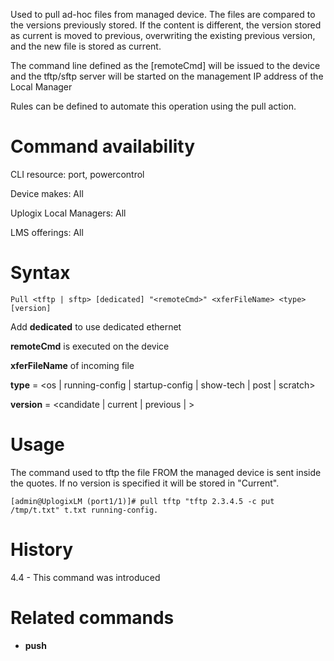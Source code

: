 <!-- 5.4 -->

Used to pull ad-hoc files from managed device. The files are compared to the versions previously stored. If the content is different, the version stored as current is moved to previous, overwriting the existing previous version, and the new file is stored as current. 

The command line defined as the [remoteCmd] will be issued to the device and the tftp/sftp server will be started on the management IP address of the Local Manager 

Rules can be defined to automate this operation using the pull action.

# Command availability

CLI resource: port, powercontrol

Device makes: All

Uplogix Local Managers: All

LMS offerings: All

# Syntax 

```
Pull <tftp | sftp> [dedicated] "<remoteCmd>" <xferFileName> <type> [version]
```

Add **dedicated** to use dedicated ethernet

**remoteCmd** is executed on the device

**xferFileName** of incoming file

**type** = <os | running-config | startup-config | show-tech | post | scratch>

**version** = <candidate | current | previous | <customVersion> >

# Usage 

The command used to tftp the file FROM the managed device is sent inside the quotes. If no version is specified it will be stored in "Current".


```
[admin@UplogixLM (port1/1)]# pull tftp "tftp 2.3.4.5 -c put /tmp/t.txt" t.txt running-config.
```

# History 

4.4 - This command was introduced

# Related commands 

- **push**